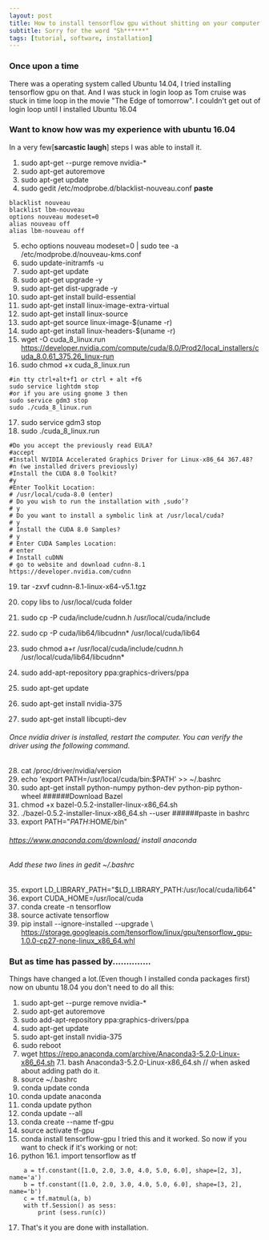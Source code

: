 ```yaml
---
layout: post
title: How to install tensorflow gpu without shitting on your computer ?
subtitle: Sorry for the word "Sh******"
tags: [tutorial, software, installation]
---
```

### Once upon a time
There was a operating system called Ubuntu 14.04, I tried installing tensorflow gpu on that.
And I was stuck in login loop as Tom cruise was stuck in time loop in the movie "The Edge of tomorrow". I couldn't get out of login loop until I installed Ubuntu 16.04
### Want to know how was my experience with ubuntu 16.04
In a very few[**sarcastic laugh**] steps I was able to install it.  
1. sudo apt-get --purge remove nvidia-*
2. sudo apt-get autoremove
3. sudo apt-get update
4. sudo gedit /etc/modprobe.d/blacklist-nouveau.conf
**paste** 
``` 
blacklist nouveau
blacklist lbm-nouveau
options nouveau modeset=0
alias nouveau off
alias lbm-nouveau off
```
5. echo options nouveau modeset=0 | sudo tee -a /etc/modprobe.d/nouveau-kms.conf
6. sudo update-initramfs -u
7. sudo apt-get update
8. sudo apt-get upgrade -y
9. sudo apt-get dist-upgrade -y
10. sudo apt-get install build-essential
11. sudo apt-get install linux-image-extra-virtual
12. sudo apt-get install linux-source
13. sudo apt-get source linux-image-$(uname -r)
14. sudo apt-get install linux-headers-$(uname -r)
15. wget -O cuda_8_linux.run https://developer.nvidia.com/compute/cuda/8.0/Prod2/local_installers/cuda_8.0.61_375.26_linux-run
16. sudo chmod +x cuda_8_linux.run
```
#in tty ctrl+alt+f1 or ctrl + alt +f6
sudo service lightdm stop 
#or if you are using gnome 3 then
sudo service gdm3 stop
sudo ./cuda_8_linux.run
```
17. sudo service gdm3 stop
18. sudo ./cuda_8_linux.run
```
#Do you accept the previously read EULA?
#accept
#Install NVIDIA Accelerated Graphics Driver for Linux-x86_64 367.48?
#n (we installed drivers previously)
#Install the CUDA 8.0 Toolkit?
#y
#Enter Toolkit Location:
# /usr/local/cuda-8.0 (enter)
# Do you wish to run the installation with ‚sudo’?
# y
# Do you want to install a symbolic link at /usr/local/cuda?
# y 
# Install the CUDA 8.0 Samples?
# y 
# Enter CUDA Samples Location:
# enter 
# Install cuDNN
# go to website and download cudnn-8.1 https://developer.nvidia.com/cudnn
```
19. tar -zxvf cudnn-8.1-linux-x64-v5.1.tgz 

20. copy libs to /usr/local/cuda folder
21. sudo cp -P cuda/include/cudnn.h /usr/local/cuda/include
22. sudo cp -P cuda/lib64/libcudnn* /usr/local/cuda/lib64
23. sudo chmod a+r /usr/local/cuda/include/cudnn.h /usr/local/cuda/lib64/libcudnn*
24. sudo add-apt-repository ppa:graphics-drivers/ppa
25. sudo apt-get update
26. sudo apt-get install nvidia-375
27. sudo apt-get install libcupti-dev
###### Once nvidia driver is installed, restart the computer. You can verify the driver using the following command.
28. cat /proc/driver/nvidia/version
29. echo 'export PATH=/usr/local/cuda/bin:$PATH' >> ~/.bashrc
30. sudo apt-get install python-numpy python-dev python-pip python-wheel
######Download Bazel
31. chmod +x bazel-0.5.2-installer-linux-x86_64.sh
33. ./bazel-0.5.2-installer-linux-x86_64.sh --user
######paste in bashrc
34. export PATH="$PATH:$HOME/bin"
###### https://www.anaconda.com/download/ install anaconda
###### Add these two lines in gedit ~/.bashrc
35. export LD_LIBRARY_PATH="$LD_LIBRARY_PATH:/usr/local/cuda/lib64"
36. export CUDA_HOME=/usr/local/cuda
37. conda create -n tensorflow
38. source activate tensorflow
39. pip install --ignore-installed --upgrade \ https://storage.googleapis.com/tensorflow/linux/gpu/tensorflow_gpu-1.0.0-cp27-none-linux_x86_64.whl

### But as time has passed by..............
Things have changed a lot.(Even though I installed conda packages first)
now on ubuntu 18.04 you don't need to do all this:
1. sudo apt-get --purge remove nvidia-*
2. sudo apt-get autoremove
3. sudo add-apt-repository ppa:graphics-drivers/ppa
4. sudo apt-get update
5. sudo apt-get install nvidia-375
6. sudo reboot
7. wget https://repo.anaconda.com/archive/Anaconda3-5.2.0-Linux-x86_64.sh
7.1. bash Anaconda3-5.2.0-Linux-x86_64.sh 
// when asked about adding path do it.
8. source ~/.bashrc
9. conda update conda
10. conda update anaconda
11. conda update python
12. conda update --all
13. conda create --name tf-gpu
14. source activate tf-gpu
15. conda install tensorflow-gpu
I tried this and it worked. So now if you want to check if it's working or not:
16. python
16.1. import tensorflow as tf
```with tf.device('/gpu:0'):
    a = tf.constant([1.0, 2.0, 3.0, 4.0, 5.0, 6.0], shape=[2, 3], name='a')
    b = tf.constant([1.0, 2.0, 3.0, 4.0, 5.0, 6.0], shape=[3, 2], name='b')  
    c = tf.matmul(a, b)  
    with tf.Session() as sess:  
        print (sess.run(c))
```
17. That's it you are done with installation.


